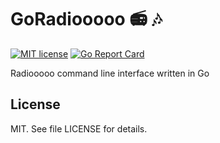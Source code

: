 # GoRadiooooo :radio: :notes:

[![MIT license](https://img.shields.io/badge/License-MIT-blue.svg)](https://lbesson.mit-license.org/) [![Go Report Card](https://goreportcard.com/badge/github.com/olshevskiy87/goradiooooo)](https://goreportcard.com/report/github.com/olshevskiy87/goradiooooo)

Radiooooo command line interface written in Go

## License

MIT. See file LICENSE for details.
